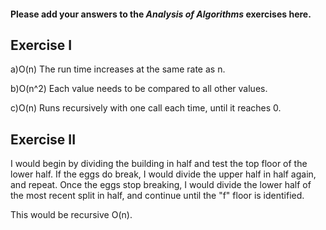 #### Please add your answers to the ***Analysis of  Algorithms*** exercises here.

## Exercise I

a)O(n) The run time increases at the same rate as n. 


b)O(n^2) Each value needs to be compared to all other values.


c)O(n) Runs recursively with one call each time, until it reaches 0.

## Exercise II

I would begin by dividing the building in half and test the top floor of the lower half. If the eggs do break, I would divide the upper half in half again, and repeat. Once the eggs stop breaking, I would divide the lower half of the most recent split in half, and continue until the "f" floor is identified.

This would be recursive O(n).
